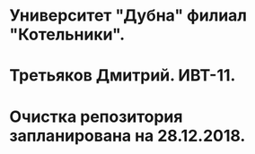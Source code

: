 # Университет "Дубна" филиал "Котельники".
# Третьяков Дмитрий. ИВТ-11.

# Очистка репозитория запланирована на 28.12.2018. 
